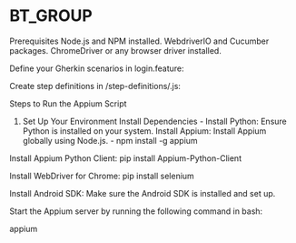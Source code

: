 # BT_GROUP

Prerequisites
Node.js and NPM installed.
WebdriverIO and Cucumber packages.
ChromeDriver or any browser driver installed.

Define your Gherkin scenarios in login.feature:

Create step definitions in /step-definitions/.js:



Steps to Run the Appium Script
1. Set Up Your Environment
Install Dependencies - 
Install Python: Ensure Python is installed on your system.
Install Appium: Install Appium globally using Node.js. -
npm install -g appium


Install Appium Python Client:
pip install Appium-Python-Client

Install WebDriver for Chrome:
pip install selenium

Install Android SDK: Make sure the Android SDK is installed and set up.

Start the Appium server by running the following command in bash:

appium







